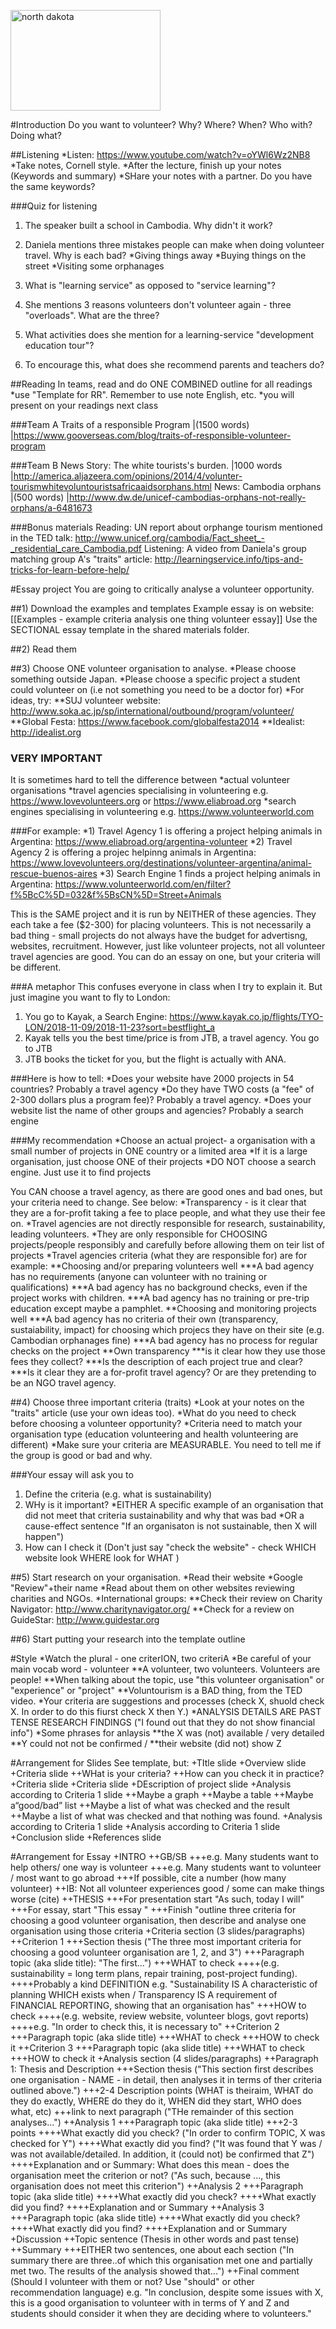 <a data-flickr-embed="true"  href="https://www.flickr.com/photos/soldiersmediacenter/1902587665/in/photolist-3U8g2B-pjt8zy-pCBoPT-gDKEpJ-oMzPb-eg9yha-gwmN7H-g1EDcJ-asqZKX-fF6fH7-e2ydrv-fd4kgb-acS8Zt-5b53en-m592X-bttEaU-astDeN-T7PtJW-fyEe7m-auXcMn-SRg5RS-fosGvm-nUWz4n-qp9aYa-pKPuDt-jDo3aK-nQFhTK-pBiYD8-f6Qene-8vEXjo-vY5csj-6DwkhT-8vBWaH-7E3U4g-SAxct5-aJtDy6-pCYRsM-nw47gV-fQuqJw-SWyhmG-8uVpXv-ne7X5j-8vBVZr-SWyhzC-bSy8Qp-fypVMK-8yWpRF-8xxtPy-6GiJEm-asqJio" title="north dakota"><img src="https://c1.staticflickr.com/3/2110/1902587665_44d8ae8c96_m.jpg" width="240" height="161" alt="north dakota"></a><script async src="//embedr.flickr.com/assets/client-code.js" charset="utf-8"></script>

#Introduction
Do you want to volunteer?
Why? Where? When? Who with? Doing what?

##Listening
*Listen: https://www.youtube.com/watch?v=oYWl6Wz2NB8
*Take notes, Cornell style.
*After the lecture, finish up your notes (Keywords and summary)
*SHare your notes with a partner. Do you have the same keywords?

###Quiz for listening
1) The speaker built a school in Cambodia. Why didn't it work?

2) Daniela mentions three mistakes people can make when doing volunteer travel. Why is each bad?
*Giving things away
*Buying things on the street
*Visiting some orphanages

3) What is "learning service" as opposed to "service learning"?

4) She mentions 3 reasons volunteers don't volunteer again - three "overloads". What are the three?

5) What activities does she mention for a learning-service "development education tour"?

6) To encourage this, what does she recommend parents and teachers do?


##Reading
In teams, read and do ONE COMBINED outline for all readings
*use "Template for RR". Remember to use note English, etc.
*you will present on your readings next class

###Team A
Traits of a responsible Program		         |(1500 words) 	|https://www.gooverseas.com/blog/traits-of-responsible-volunteer-program

###Team B
News Story: The white tourists's burden.    |1000 words 	|http://america.aljazeera.com/opinions/2014/4/volunter-tourismwhitevoluntouristsafricaaidsorphans.html
News: Cambodia orphans                      |(500 words)    |http://www.dw.de/unicef-cambodias-orphans-not-really-orphans/a-6481673

###Bonus materials
Reading: UN report about orphange tourism mentioned in the TED talk: http://www.unicef.org/cambodia/Fact_sheet_-_residential_care_Cambodia.pdf
Listening: A video from Daniela's group matching group A's "traits" article:  http://learningservice.info/tips-and-tricks-for-learn-before-help/

#Essay project
You are going to critically analyse a volunteer opportunity.

##1) Download the examples and templates
Example essay is on website: [[Examples - example criteria analysis one thing volunteer essay]]
Use the SECTIONAL essay template in the shared materials folder. 

##2) Read them

##3) Choose ONE volunteer organisation to analyse. 
*Please choose something outside Japan. 
*Please choose a specific project a student could volunteer on (i.e not something you need to be a doctor for)
*For ideas, try:
**SUJ volunteer website: http://www.soka.ac.jp/sp/international/outbound/program/volunteer/
**Global Festa: https://www.facebook.com/globalfesta2014
**Idealist: http://idealist.org


### <red>VERY IMPORTANT</red>
It is sometimes hard to tell the difference between 
*actual volunteer organisations
*travel agencies specialising in volunteering e.g. https://www.lovevolunteers.org or https://www.eliabroad.org
*search engines specialising in volunteering e.g. https://www.volunteerworld.com

###For example:
*1) Travel Agency 1 is offering a project helping animals in Argentina: https://www.eliabroad.org/argentina-volunteer
*2) Travel Agency 2 is offering a projec helpinng animals in Argentina: https://www.lovevolunteers.org/destinations/volunteer-argentina/animal-rescue-buenos-aires
*3) Search Engine 1 finds a project helping animals in Argentina: https://www.volunteerworld.com/en/filter?f%5BcC%5D=032&f%5BsCN%5D=Street+Animals

This is the SAME project and it is run by NEITHER of these agencies. They each take a fee ($2-300) for placing volunteers. 
This is not necessarily a bad thing - small projects do not always have the budget for advertisng, websites, recruitment. 
However, just like volunteer projects, not all volunteer travel agencies are good. You can do an essay on one, but your criteria will be different.

###A metaphor
This confuses everyone in class when I try to explain it. But just imagine you want to fly to London:
1) You go to Kayak, a Search Engine: https://www.kayak.co.jp/flights/TYO-LON/2018-11-09/2018-11-23?sort=bestflight_a
2) Kayak tells you the best time/price is from JTB, a travel agency. You go to JTB
3) JTB books the ticket for you, but the flight is actually with ANA.

###Here is how to tell:
*Does your website have 2000 projects in 54 countries? Probably a travel agency
*Do they have TWO costs (a "fee" of 2-300 dollars plus a program fee)? Probably a travel agency.
*Does your website list the name of other groups  and agencies? Probably a search engine

###My recommendation
*Choose an actual project- a organisation with a small number of projects in ONE country or a limited area
*If it is a large organisation, just choose ONE of their projects
*DO NOT choose a search engine. Just use it to find projects

You CAN choose a travel agency, as there are good ones and bad ones, but your criteria need to change. See below: 
*Transparency - is it clear that they are a for-profit taking a fee to place people, and what they use their fee on.
*Travel agencies are not directly responsible for research, sustainability, leading volunteers. 
*They are only responsible for CHOOSING projects/people responsibly and carefully before allowing them on teir list of projects
*Travel agencies criteria (what they are responsible for) are for example:
**Choosing and/or preparing volunteers well 
***A bad agency has no requirements (anyone can volunteer with no training or qualifications) 
***A bad agency has no background checks, even if the project works with children.
***A bad agency has no training or pre-trip education except maybe a pamphlet. 
**Choosing and monitoring projects well
***A bad agency has no criteria of their own (transparency, sustaiability, impact) for choosing which projecs they have on their site (e.g. Cambodian orphanages fine)
***A bad agency has no process for regular checks on the project
**Own transparency
***is it clear how they use those fees they collect? 
***Is the description of each project true and clear? 
***Is it clear they are a for-profit travel agency? Or are they pretending to be an NGO travel agency. 


##4) Choose three important criteria (traits)
*Look at your notes on the "traits" article (use your own ideas too).
*What do you need to check before choosing a volunteer opportunity?
*Criteria need to match your organisation type (education volunteering and health volunteering are different)
*Make sure your criteria are MEASURABLE. You need to tell me if the group is good or bad and why.

###Your essay will ask you to
1) Define the criteria (e.g. what is sustainability)
2) WHy is it important? 
*EITHER A specific example of an organisation that did not meet that criteria sustainability and why that was bad
*OR a cause-effect sentence "If an organisaton is not sustainable, then X will happen")
3) How can I check it (Don't just say "check the website" - check WHICH website look WHERE look for WHAT )


##5) Start research on your organisation.
*Read their website
*Google "Review"+their name
*Read about them on other websites reviewing charities and NGOs.
*International groups:
**Check their review on Charity Navigator: http://www.charitynavigator.org/
**Check for a review on GuideStar: http://www.guidestar.org

##6) Start putting your research into the template outline

#Style
*Watch the plural - one criterION, two criteriA
*Be careful of your main vocab word - volunteer
**A volunteer, two volunteers. Volunteers are people!
**When talking about the topic, use "this volunteer organisation" or "experience" or "project"
**Voluntourism is a BAD thing, from the TED video.
*Your criteria are suggestions and processes (check X, shuold check X. In order to do this fiurst check X then Y.)
*ANALYSIS DETAILS ARE PAST TENSE RESEARCH FINDINGS ("I found out that they do not show financial info")
*Some phrases for anlaysis
**the X was (not) available / very detailed
**Y could not not be confirmed /
**their website (did not) show Z


#Arrangement for Slides
See template, but:
+TItle slide
+Overview slide
+Criteria slide
++WHat is your criteria?
++How can you check it in practice?
+Criteria slide
+Criteria slide
+DEscription of project slide
+Analysis according to Criteria 1 slide
++Maybe a graph 
++Maybe a table
++Maybe a“good/bad” list
++Maybe a list of what was checked and the result
++Maybe a list of what was checked and that nothing was found. 
+Analysis according to Criteria 1 slide
+Analysis according to Criteria 1 slide
+Conclusion slide
+References slide



#Arrangement for Essay
+INTRO
++GB/SB
+++e.g. Many students want to help others/ one way is volunteer
+++e.g. Many students want to volunteer / most want to go abroad
+++If possible, cite a number (how many volunteer)
++IB: Not all volunteer experiences good / some can make things worse (cite)
++THESIS
+++For presentation start "As such, today I will"
+++For essay, start "This essay "
+++Finish "outline three criteria for choosing a good volunteer organisation, then describe and analyse one organisation using those criteria
+Criteria section (3 slides/paragraphs)
++Criterion 1
+++Section thesis ("The three most important criteria for choosing a good volunteer organisation are 1, 2, and 3")
+++Paragraph topic (aka slide title): "The first...")
+++WHAT to check
++++(e.g. sustainability = long term plans, repair training, post-project funding).
++++Probably a kind DEFINITION e.g. "Sustainability IS A  characteristic of planning WHICH exists when / Transparency IS A requirement of FINANCIAL REPORTING, showing that an organisation has"
+++HOW to check
++++(e.g. website, review website, volunteer blogs, govt reports)
++++e.g. "In order to check this, it is necessary to"
++Criterion 2
+++Paragraph topic (aka slide title)
+++WHAT to check
+++HOW to check it
++Criterion 3
+++Paragraph topic (aka slide title)
+++WHAT to check
+++HOW to check it
+Analysis section (4 slides/paragraphs)
++Paragraph 1: Thesis and Description
+++Section thesis ("This section first describes one organisation - NAME - in detail, then analyses it in terms of ther criteria outlined above.")
+++2-4 Description points (WHAT is theiraim, WHAT do they do exactly, WHERE do they do it, WHEN did they start, WHO does what, etc)
+++link to next paragraph ("THe remainder of this section analyses...")
++Analysis 1
+++Paragraph topic (aka slide title)
+++2-3 points
++++What exactly did you check? ("In order to confirm TOPIC, X was checked for Y")
++++What exactly did you find? ("It was found that Y was / was not available/detailed. In addition, it (could not) be confirmed that Z")
++++Explanation and or Summary: What does this mean - does the organisation meet the criterion or not? ("As such, because ..., this organisation does not meet this criterion")
++Analysis 2
+++Paragraph topic (aka slide title)
++++What exactly did you check?
++++What exactly did you find?
++++Explanation and or Summary
++Analysis 3
+++Paragraph topic (aka slide title)
++++What exactly did you check?
++++What exactly did you find?
++++Explanation and or Summary
+Discussion
++Topic sentence (Thesis in other words and past tense)
++Summary
+++EITHER two sentences, one about each section ("In summary there are three..of which this organisation met one and partially met two. The results of the analysis showed that...")
++Final comment  (Should I volunteer with them or not? Use "should" or other recommendation language) e.g. "In conclusion, despite some issues with X, this is a good organisation to volunteer with in terms of Y and Z and students should consider it when they are deciding where to volunteers."


